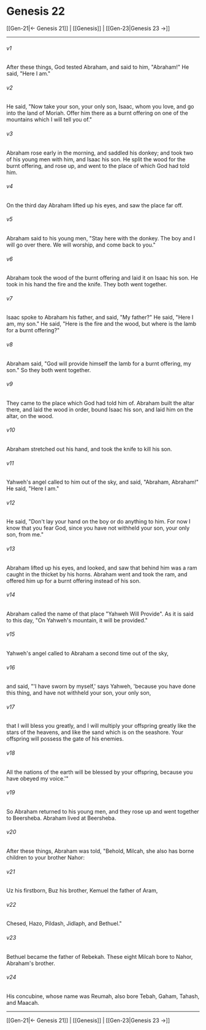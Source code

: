 # Genesis 22

[[Gen-21|← Genesis 21]] | [[Genesis]] | [[Gen-23|Genesis 23 →]]
***



###### v1 
After these things, God tested Abraham, and said to him, "Abraham!" He said, "Here I am." 

###### v2 
He said, "Now take your son, your only son, Isaac, whom you love, and go into the land of Moriah. Offer him there as a burnt offering on one of the mountains which I will tell you of." 

###### v3 
Abraham rose early in the morning, and saddled his donkey; and took two of his young men with him, and Isaac his son. He split the wood for the burnt offering, and rose up, and went to the place of which God had told him. 

###### v4 
On the third day Abraham lifted up his eyes, and saw the place far off. 

###### v5 
Abraham said to his young men, "Stay here with the donkey. The boy and I will go over there. We will worship, and come back to you." 

###### v6 
Abraham took the wood of the burnt offering and laid it on Isaac his son. He took in his hand the fire and the knife. They both went together. 

###### v7 
Isaac spoke to Abraham his father, and said, "My father?" He said, "Here I am, my son." He said, "Here is the fire and the wood, but where is the lamb for a burnt offering?" 

###### v8 
Abraham said, "God will provide himself the lamb for a burnt offering, my son." So they both went together. 

###### v9 
They came to the place which God had told him of. Abraham built the altar there, and laid the wood in order, bound Isaac his son, and laid him on the altar, on the wood. 

###### v10 
Abraham stretched out his hand, and took the knife to kill his son. 

###### v11 
Yahweh's angel called to him out of the sky, and said, "Abraham, Abraham!" He said, "Here I am." 

###### v12 
He said, "Don't lay your hand on the boy or do anything to him. For now I know that you fear God, since you have not withheld your son, your only son, from me." 

###### v13 
Abraham lifted up his eyes, and looked, and saw that behind him was a ram caught in the thicket by his horns. Abraham went and took the ram, and offered him up for a burnt offering instead of his son. 

###### v14 
Abraham called the name of that place "Yahweh Will Provide". As it is said to this day, "On Yahweh's mountain, it will be provided." 

###### v15 
Yahweh's angel called to Abraham a second time out of the sky, 

###### v16 
and said, "'I have sworn by myself,' says Yahweh, 'because you have done this thing, and have not withheld your son, your only son, 

###### v17 
that I will bless you greatly, and I will multiply your offspring greatly like the stars of the heavens, and like the sand which is on the seashore. Your offspring will possess the gate of his enemies. 

###### v18 
All the nations of the earth will be blessed by your offspring, because you have obeyed my voice.'" 

###### v19 
So Abraham returned to his young men, and they rose up and went together to Beersheba. Abraham lived at Beersheba. 

###### v20 
After these things, Abraham was told, "Behold, Milcah, she also has borne children to your brother Nahor: 

###### v21 
Uz his firstborn, Buz his brother, Kemuel the father of Aram, 

###### v22 
Chesed, Hazo, Pildash, Jidlaph, and Bethuel." 

###### v23 
Bethuel became the father of Rebekah. These eight Milcah bore to Nahor, Abraham's brother. 

###### v24 
His concubine, whose name was Reumah, also bore Tebah, Gaham, Tahash, and Maacah.

***
[[Gen-21|← Genesis 21]] | [[Genesis]] | [[Gen-23|Genesis 23 →]]
